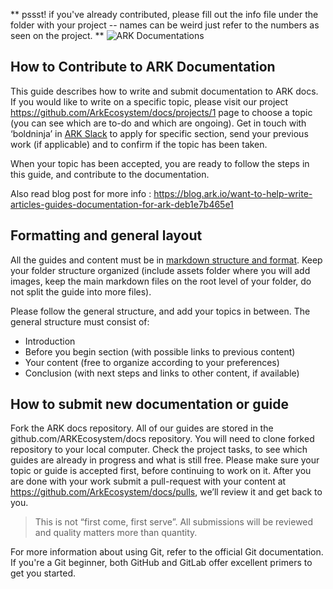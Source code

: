 ** pssst! if you've already contributed, please fill out the info file under the folder with your project -- names can be weird just refer to the numbers as seen on the project. **
![ARK Documentations](https://github.com/ArkEcosystem/docs/blob/master/assets/img/arkDocumentation.png)

## How to Contribute to ARK Documentation

This guide describes how to write and submit documentation to ARK docs. If you would like to write on a specific topic, please visit our project https://github.com/ArkEcosystem/docs/projects/1  page to choose a topic (you can see which are to-do and which are ongoing). Get in touch with ‘boldninja’ in [ARK Slack](https://ark.io/slack) to apply for specific section, send your previous work (if applicable) and to confirm if the topic has been taken.

When your topic has been accepted, you are ready to follow the steps in this guide, and contribute to the documentation.

Also read blog post for more info : https://blog.ark.io/want-to-help-write-articles-guides-documentation-for-ark-deb1e7b465e1 

## Formatting and general layout
All the guides and content must be in [markdown structure and format](https://guides.github.com/features/mastering-markdown). Keep your folder structure organized (include assets folder where you will add images, keep the main markdown files on the root level of your folder, do not split the guide into more files).

Please follow the general structure, and add your topics in between. The general structure must consist of:

- Introduction
- Before you begin section (with possible links to previous content)
- Your content (free to organize according to your preferences)
- Conclusion (with next steps and links to other content, if available)

## How to submit new documentation or guide
Fork the ARK docs repository. All of our guides are stored in the github.com/ARKEcosystem/docs repository. You will need to clone forked repository to your local computer. Check the project tasks, to see which guides are already in progress and what is still free. Please make sure your topic or guide is accepted first, before continuing to work on it. After you are done with your work submit a pull-request with your content at https://github.com/ArkEcosystem/docs/pulls, we’ll review it and get back to you.


>This is not “first come, first serve”. All submissions will be reviewed and quality matters more than quantity.

For more information about using Git, refer to the official Git documentation. If you're a Git beginner, both GitHub and GitLab offer excellent primers to get you started.
